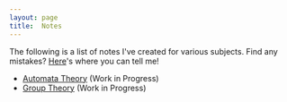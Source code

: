 ```yaml
---
layout: page
title:	Notes
---
```


The following is a list of notes I've created for various subjects. 
Find any mistakes? [Here](https://forms.gle/gRVxPi6EnPGdFUe58)'s where you can tell me!

* [Automata Theory](/notes/automata) (Work in Progress)
* [Group Theory](/notes/grouptheory) (Work in Progress)